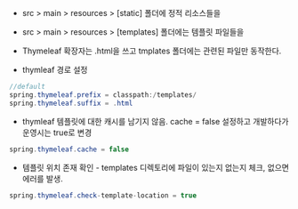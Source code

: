 - src > main > resources > [static] 폴더에 정적 리소스들을
- src > main > resources > [templates] 폴더에는 템플릿 파일들을

- Thymeleaf 확장자는 .html을 쓰고 tmplates 폴더에는 관련된 파일만 동작한다.

- thymleaf 경로 설정

```java
//default
spring.thymeleaf.prefix = classpath:/templates/
spring.thymeleaf.suffix = .html
```

- thymleaf 템플릿에 대한 캐시를 남기지 않음. cache = false 설정하고 개발하다가 운영시는 true로 변경

```java
spring.thymeleaf.cache = false
```
 
- 템플릿 위치 존재 확인 - templates 디렉토리에 파일이 있는지 없는지 체크, 없으면 에러를 발생.

```java
spring.thymeleaf.check-template-location = true
```
